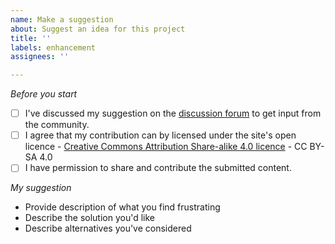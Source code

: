 ```yaml
---
name: Make a suggestion
about: Suggest an idea for this project
title: ''
labels: enhancement
assignees: ''

---
```


*Before you start*

- [ ] I've discussed my suggestion on the [discussion forum](https://github.com/1871fotc/1871fotc.github.io/discussions) to get input from the community.
- [ ] I agree that my contribution can by licensed under the site's open licence - [Creative Commons Attribution Share-alike 4.0 licence](https://creativecommons.org/licenses/by-sa/4.0/) - CC BY-SA 4.0 
- [ ] I have permission to share and contribute the submitted content.

*My suggestion*

- Provide description of what you find frustrating
- Describe the solution you'd like
- Describe alternatives you've considered
